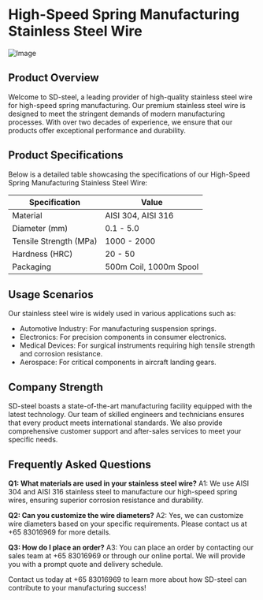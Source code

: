 # High-Speed Spring Manufacturing Stainless Steel Wire

![Image](https://github.com/user-attachments/assets/2567258e-e124-4816-932d-1809bd27ef0b)

## Product Overview

Welcome to SD-steel, a leading provider of high-quality stainless steel wire for high-speed spring manufacturing. Our premium stainless steel wire is designed to meet the stringent demands of modern manufacturing processes. With over two decades of experience, we ensure that our products offer exceptional performance and durability.

## Product Specifications

Below is a detailed table showcasing the specifications of our High-Speed Spring Manufacturing Stainless Steel Wire:

| Specification       | Value                       |
|---------------------|-----------------------------|
| Material            | AISI 304, AISI 316          |
| Diameter (mm)       | 0.1 - 5.0                   |
| Tensile Strength (MPa)| 1000 - 2000                 |
| Hardness (HRC)      | 20 - 50                     |
| Packaging            | 500m Coil, 1000m Spool      |

## Usage Scenarios

Our stainless steel wire is widely used in various applications such as:
- Automotive Industry: For manufacturing suspension springs.
- Electronics: For precision components in consumer electronics.
- Medical Devices: For surgical instruments requiring high tensile strength and corrosion resistance.
- Aerospace: For critical components in aircraft landing gears.

## Company Strength

SD-steel boasts a state-of-the-art manufacturing facility equipped with the latest technology. Our team of skilled engineers and technicians ensures that every product meets international standards. We also provide comprehensive customer support and after-sales services to meet your specific needs.

## Frequently Asked Questions

**Q1: What materials are used in your stainless steel wire?**
A1: We use AISI 304 and AISI 316 stainless steel to manufacture our high-speed spring wires, ensuring superior corrosion resistance and durability.

**Q2: Can you customize the wire diameters?**
A2: Yes, we can customize wire diameters based on your specific requirements. Please contact us at +65 83016969 for more details.

**Q3: How do I place an order?**
A3: You can place an order by contacting our sales team at +65 83016969 or through our online portal. We will provide you with a prompt quote and delivery schedule.

Contact us today at +65 83016969 to learn more about how SD-steel can contribute to your manufacturing success!
